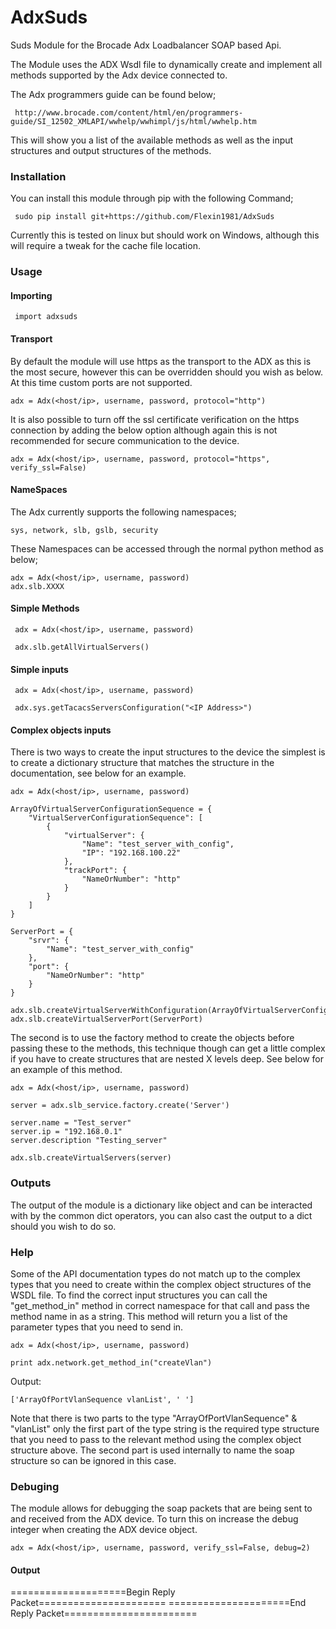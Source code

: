 <h1>AdxSuds</h1>

Suds Module for the Brocade Adx Loadbalancer SOAP based Api.

The Module uses the ADX Wsdl file to dynamically create and implement all methods supported by the Adx device connected to.

The Adx programmers guide can be found below;  

     http://www.brocade.com/content/html/en/programmers-guide/SI_12502_XMLAPI/wwhelp/wwhimpl/js/html/wwhelp.htm

This will show you a list of the available methods as well as the input structures and output structures of the methods.

<h3>Installation</h3>

You can install this module through pip with the following Command; 

     sudo pip install git+https://github.com/Flexin1981/AdxSuds
     
Currently this is tested on linux but should work on Windows, although this will require a tweak for the cache file location.

<h3>Usage</h3>

<h4>Importing</h4>

     import adxsuds

<h4>Transport</h4>

By default the module will use https as the transport to the ADX as this is the most secure, however this can be overridden should you wish as below. At this time custom ports are not supported.
 
    adx = Adx(<host/ip>, username, password, protocol="http")

It is also possible to turn off the ssl certificate verification on the https connection by adding the below option although again this is not recommended for secure communication to the device.

    adx = Adx(<host/ip>, username, password, protocol="https", verify_ssl=False)

<h4>NameSpaces</h4>

The Adx currently supports the following namespaces;

    sys, network, slb, gslb, security

These Namespaces can be accessed through the normal python method as below;
  
    adx = Adx(<host/ip>, username, password)
    adx.slb.XXXX

<h4>Simple Methods</h4>

     adx = Adx(<host/ip>, username, password)

     adx.slb.getAllVirtualServers()
     
<h4>Simple inputs</h4>

     adx = Adx(<host/ip>, username, password)
     
     adx.sys.getTacacsServersConfiguration("<IP Address>")

<h4>Complex objects inputs</h4>

There is two ways to create the input structures to the device the simplest is to create a dictionary structure that matches the structure in the documentation, see below for an example.

    adx = Adx(<host/ip>, username, password)
    
    ArrayOfVirtualServerConfigurationSequence = {
        "VirtualServerConfigurationSequence": [
            {
                "virtualServer": {
                    "Name": "test_server_with_config",
                    "IP": "192.168.100.22"
                },
                "trackPort": {
                    "NameOrNumber": "http"
                }
            }
        ]
    }

    ServerPort = {
        "srvr": {
            "Name": "test_server_with_config"
        },
        "port": {
            "NameOrNumber": "http"
        }
    }

    adx.slb.createVirtualServerWithConfiguration(ArrayOfVirtualServerConfigurationSequence)
    adx.slb.createVirtualServerPort(ServerPort)
    
    
The second is to use the factory method to create the objects before passing these to the methods, this technique though can get a little complex if you have to create structures that are nested X levels deep. See below for an example of this method.     

    adx = Adx(<host/ip>, username, password)

    server = adx.slb_service.factory.create('Server')

    server.name = "Test_server"
    server.ip = "192.168.0.1"
    server.description "Testing_server"

    adx.slb.createVirtualServers(server)

<h3>Outputs</h4>

The output of the module is a dictionary like object and can be interacted with by the common dict operators, you can also cast the output to a dict should you wish to do so.


<h3>Help</h3>

Some of the API documentation types do not match up to the complex types that you need to create within the complex object structures of the WSDL file. To find the correct input structures you can call the "get_method_in" method in correct namespace for that call and pass the method name in as a string. This method will return you a list of the parameter types that you need to send in.

    adx = Adx(<host/ip>, username, password)
    
    print adx.network.get_method_in("createVlan")
    
Output:

    ['ArrayOfPortVlanSequence vlanList', ' ']
    
Note that there is two parts to the type "ArrayOfPortVlanSequence" & "vlanList" only the first part of the type string is the required type structure that you need to pass to the relevant method using the complex object structure above. The second part is used internally to name the soap structure so can be ignored in this case.


<h3>Debuging</h3>

The module allows for debugging the soap packets that are being sent to and received from the ADX device. To turn this on increase the debug integer when creating the ADX device object.
 
    adx = Adx(<host/ip>, username, password, verify_ssl=False, debug=2)
    
<h4>Output</h4>
    ====================Begin Reply Packet======================
    <?xml version="1.0"?>
    <s:Envelope xmlns:s="http://schemas.xmlsoap.org/soap/envelope/" s:encodingStyle="http://schemas.xmlsoap.org/soap/encoding/">
     <s:Body><tns:createVirtualServerPortResponse xmlns:tns="urn:webservicesapi">
    </tns:createVirtualServerPortResponse>
    </s:Body>
    </s:Envelope>
    =====================End Reply Packet=======================
    
